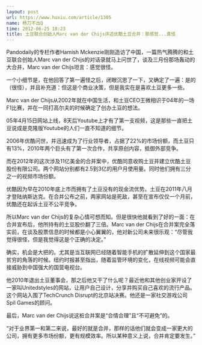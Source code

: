 ```yaml
---
layout: post
url: https://www.huxiu.com/article/1305
name: 杨刀不出Q
time: 2012-06-25 18:23
title: 土豆联合创始人Marc van der Chijs评述优酷土豆合并：那感觉...真怪
---
```

Pandodaily的专栏作者Hamish Mckenzie刚刚造访了中国，一篇热气腾腾的和土豆联合创始人Marc van der Chijs的对话录就马上问世了，谈及三月份那场轰动的大合并，Marc van der Chijs坦言：感觉很怪。

一个小细节是，在他回答了第一遍怪之后，闭眼沉思了一下，又确定了一遍：是的（很怪），并且补充道：但这是个商业决策，但是我实在是喜欢土豆更多一些。

Marc van der Chijs从2002年就在中国生活，和土豆CEO王微相识于04年的一场F1比赛，并在一同打高尔夫的时候确定了创办土豆的想法。

05年4月15日网站上线，8天后Youtube上才有了第一支视频，这是那些一直把土豆说成是克隆版Youtube的人们一直不知道的细节。

2006年优酷问世，并迅速成为了行业领导者，占据了22%的市场份额，而土豆只有13%，2010年两个巨头有了第一次合作，共享原创内容，抵御外部竞争。

而在2012年的这次涉及11亿美金的合并案中，优酷同意收购土豆并建立优酷土豆股份有限公司。两个网站分别都有2.5到3亿的用户月使用量。同时他们拥有三分之一的视频市场份额。

优酷因为早在2010年底上市而拥有了土豆没有的现金流优势。土豆在2011年八月才登陆纳斯达克。在合并公布之前，两家网站是死敌，甚至在宣布仅仅一个月前，优酷还在起诉土豆不公平竞争。

所以Marc van der Chijs的复杂心情可想而知。但是很快他就看到了好的一面：在合并宣布后，他所持有的土豆股价翻了三倍。Marc van der Chijs在合并案完全落实前，在谈及股票信息的时候都是小心翼翼的，他对新公司未来很乐观：“尽管我觉得很怪，但是我觉得这是个正确的决定。”

确实，机会是大把的。尤其是当互联网已经随着智能手机的扩散延伸到这个国家最贫穷的角落的时候。纽约时报甚至指出，随着监管环境的变化，在线视频可能会直接威胁到中国强大的国营电视台。

他2010年退出土豆董事会，那之后他又干了什么呢？最近他和其他创业家开设了一家叫Unitedstyles的网站，让用户自己设计，分享并购买自己喜欢的流行产品。这个网站入围了TechCrunch Disrupt的北京站决赛。他还是一家社交游戏公司Spil Games的顾问。

最后，Marc van der Chijs说这桩合并案是“合情合理”且“不可避免”的。

“对于业界第一和第二来说，最好的就是合并，那样的话他们就会变成一家更大的公司，拥有更多市场份额，更有规模效率。所以某种意义上说，合并肯定要发生。”

